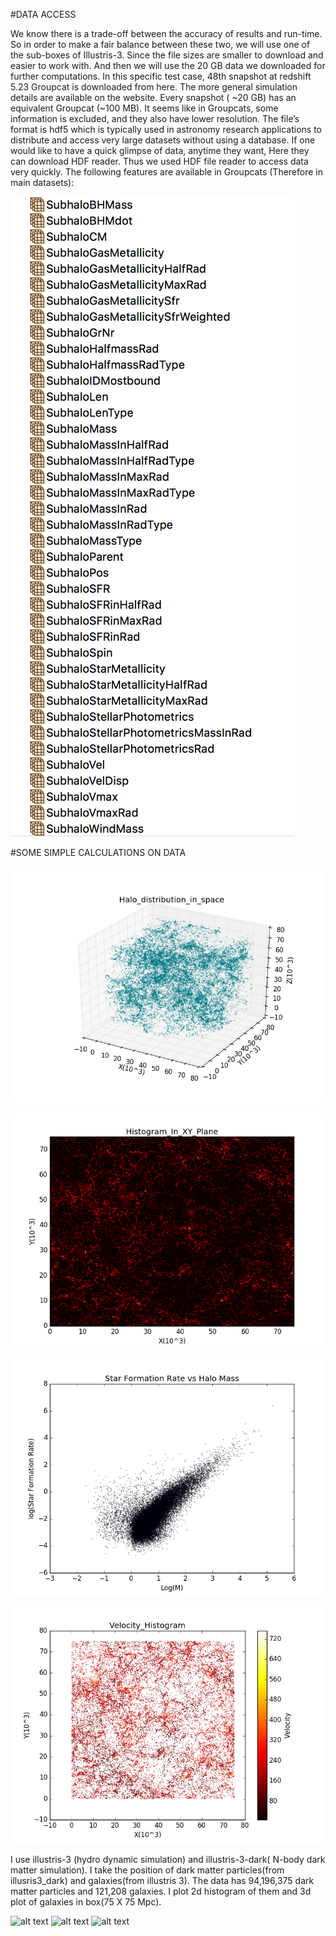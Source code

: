 #DATA ACCESS

We know there is a trade-off between the accuracy of results and run-time. So in order to make a fair balance between these two, we will use one of the sub-boxes of Illustris-3. Since the file sizes are smaller to download and easier to work with. And then we will use the 20 GB data we downloaded for further computations.
In this specific test case, 48th snapshot at redshift 5.23 Groupcat is downloaded from here. The more general simulation details are available on the website. Every snapshot ( ~20 GB) has an equivalent Groupcat (~100 MB). It seems like in Groupcats, some information is excluded, and they also have lower resolution.
The file’s format is hdf5 which is typically used in astronomy research applications to distribute and access very large datasets without using a database.
If one would like to have a quick glimpse of data, anytime they want, Here they can download HDF reader.
Thus we used HDF file reader to access data very quickly. The following features are available in Groupcats (Therefore in main datasets):

![alt text](https://github.com/sraeisi/MLP19-Comsology_group/blob/SetarehForoozan-patch-2/Screen%20Shot%202019-03-16%20at%2012.12.12%20AM.png)

#SOME SIMPLE CALCULATIONS ON DATA

![alt text](https://github.com/sraeisi/MLP19-Comsology_group/blob/SetarehForoozan-patch-2/Halo_distribution_in_space.png)

![alt text](https://github.com/sraeisi/MLP19-Comsology_group/blob/SetarehForoozan-patch-2/Histogram_In_XY_Plane.png)

![alt text](https://github.com/sraeisi/MLP19-Comsology_group/blob/SetarehForoozan-patch-2/Star%20Formation%20Rate%20vs%20Halo%20Mass.png)

![alt text](https://github.com/sraeisi/MLP19-Comsology_group/blob/SetarehForoozan-patch-2/Velocity_Histogram.png)

I use illustris-3 (hydro dynamic simulation) and illustris-3-dark( N-body dark matter simulation). I take the position of dark matter particles(from illusris3_dark) and galaxies(from illustris 3). The data has 94,196,375 dark matter particles and 121,208 galaxies. I plot 2d histogram of them and 3d plot of galaxies in box(75 X 75 Mpc). 

![alt text](https://raw.githubusercontent.com/sraeisi/MLP19-Comsology_group/zahrabaghkhani-patch-1/Data/1.jpg)
![alt text](https://raw.githubusercontent.com/zahrabaghkhani/cosmology/new/data/2.jpg?token=Atrysda6jlowdVkn9iFACB6UI4IKbeKoks5cjC-JwA%3D%3D)
![alt text](https://raw.githubusercontent.com/zahrabaghkhani/cosmology/new/data/3.jpg?token=AtrysfvczsvVMStgTBn7gIedHlHcx2NEks5cjC-xwA%3D%3D)
